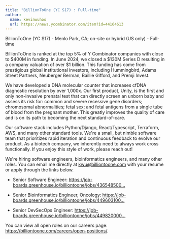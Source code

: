```yaml
---
title: "BillionToOne (YC S17) : Full-time"
author:
  name: kevinwuhoo
  url: https://news.ycombinator.com/item?id=44164613
---
```

BillionToOne (YC S17) - Menlo Park, CA; on-site or hybrid (US only) - Full-time

BillionToOne is ranked at the top 5% of Y Combinator companies with close to $400M in funding. In June 2024, we closed a $130M Series D resulting in a company valuation of over $1 billion. This funding has come from prestigious global institutional investors, including Hummingbird, Adams Street Partners, Neuberger Berman, Baillie Gifford, and Premji Invest.

We have developed a DNA molecular counter that increases cfDNA diagnostic resolution by over 1,000x. Our first product, Unity, is the first and only non-invasive prenatal test that can directly screen an unborn baby and assess its risk for: common and severe recessive gene disorders; chromosomal abnormalities; fetal sex; and fetal antigens from a single tube of blood from the pregnant mother. This greatly improves the quality of care and is on its path to becoming the next standard-of-care.

Our software stack includes Python&#x2F;Django, React&#x2F;Typescript, Terraform, AWS, and many other standard tools. We&#x27;re a small, but nimble software team that prioritizes rapid iteration and continuous feedback to evolve our product. As a biotech company, we inherently need to always work cross functionally. If you enjoy this style of work, please reach out!

We&#x27;re hiring software engineers, bioinformatics engineers, and many other roles. You can email me directly at kwu@billiontoone.com with your resume or apply through the links below.

- Senior Software Engineer: <a href="https:&#x2F;&#x2F;job-boards.greenhouse.io&#x2F;billiontoone&#x2F;jobs&#x2F;4365485005" rel="nofollow">https:&#x2F;&#x2F;job-boards.greenhouse.io&#x2F;billiontoone&#x2F;jobs&#x2F;436548500...</a>

- Senior Bioinformatics Engineer, Oncology: <a href="https:&#x2F;&#x2F;job-boards.greenhouse.io&#x2F;billiontoone&#x2F;jobs&#x2F;4496031005" rel="nofollow">https:&#x2F;&#x2F;job-boards.greenhouse.io&#x2F;billiontoone&#x2F;jobs&#x2F;449603100...</a>

- Senior DevSecOps Engineer: <a href="https:&#x2F;&#x2F;job-boards.greenhouse.io&#x2F;billiontoone&#x2F;jobs&#x2F;4498200005" rel="nofollow">https:&#x2F;&#x2F;job-boards.greenhouse.io&#x2F;billiontoone&#x2F;jobs&#x2F;449820000...</a>

You can view all open roles on our careers page: <a href="https:&#x2F;&#x2F;billiontoone.com&#x2F;careers&#x2F;open-positions&#x2F;" rel="nofollow">https:&#x2F;&#x2F;billiontoone.com&#x2F;careers&#x2F;open-positions&#x2F;</a>.
<JobApplication />
